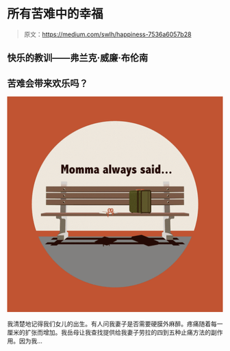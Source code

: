 # 所有苦难中的幸福

> 原文：<https://medium.com/swlh/happiness-7536a6057b28>

## 快乐的教训——弗兰克·威廉·布伦南

## 苦难会带来欢乐吗？

![](img/de66d925eaeda206399f0765b80d23b8.png)

我清楚地记得我们女儿的出生。有人问我妻子是否需要硬膜外麻醉。疼痛随着每一厘米的扩张而增加。我岳母让我查找提供给我妻子劳拉的四到五种止痛方法的副作用。因为我…